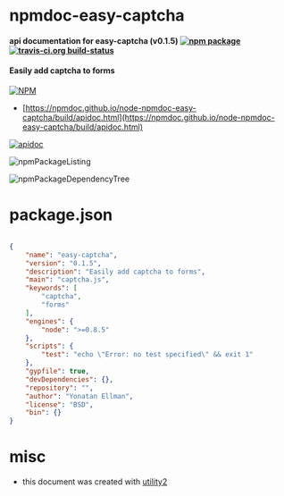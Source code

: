 # npmdoc-easy-captcha

#### api documentation for  easy-captcha (v0.1.5)  [![npm package](https://img.shields.io/npm/v/npmdoc-easy-captcha.svg?style=flat-square)](https://www.npmjs.org/package/npmdoc-easy-captcha) [![travis-ci.org build-status](https://api.travis-ci.org/npmdoc/node-npmdoc-easy-captcha.svg)](https://travis-ci.org/npmdoc/node-npmdoc-easy-captcha)

#### Easily add captcha to forms

[![NPM](https://nodei.co/npm/easy-captcha.png?downloads=true&downloadRank=true&stars=true)](https://www.npmjs.com/package/easy-captcha)

- [https://npmdoc.github.io/node-npmdoc-easy-captcha/build/apidoc.html](https://npmdoc.github.io/node-npmdoc-easy-captcha/build/apidoc.html)

[![apidoc](https://npmdoc.github.io/node-npmdoc-easy-captcha/build/screenCapture.buildCi.browser.%252Ftmp%252Fbuild%252Fapidoc.html.png)](https://npmdoc.github.io/node-npmdoc-easy-captcha/build/apidoc.html)

![npmPackageListing](https://npmdoc.github.io/node-npmdoc-easy-captcha/build/screenCapture.npmPackageListing.svg)

![npmPackageDependencyTree](https://npmdoc.github.io/node-npmdoc-easy-captcha/build/screenCapture.npmPackageDependencyTree.svg)



# package.json

```json

{
    "name": "easy-captcha",
    "version": "0.1.5",
    "description": "Easily add captcha to forms",
    "main": "captcha.js",
    "keywords": [
        "captcha",
        "forms"
    ],
    "engines": {
        "node": ">=0.8.5"
    },
    "scripts": {
        "test": "echo \"Error: no test specified\" && exit 1"
    },
    "gypfile": true,
    "devDependencies": {},
    "repository": "",
    "author": "Yonatan Ellman",
    "license": "BSD",
    "bin": {}
}
```



# misc
- this document was created with [utility2](https://github.com/kaizhu256/node-utility2)
